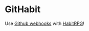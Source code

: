 # GitHabit

Use [Github webhooks](https://developer.github.com/webhooks/) with [HabitRPG](https://habitrpg.com/)!
